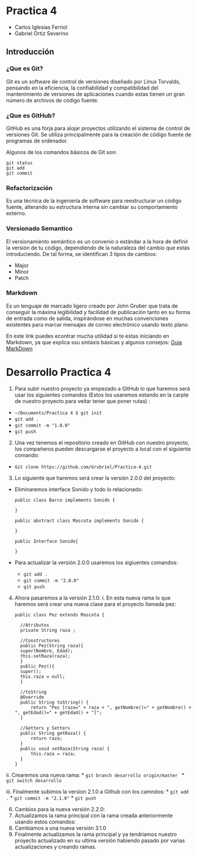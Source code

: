 # Practica 4
* Carlos Iglesias Ferriol
* Gabriel Ortiz Severino

## Introducción

### ¿Que es Git?
Git es un software de control de versiones diseñado por Linus Torvalds, pensando en la eficiencia, la confiabilidad y compatibilidad del mantenimiento de versiones de aplicaciones cuando estas tienen un gran número de archivos de código fuente.

### ¿Que es GitHub?
GitHub es una forja para alojar proyectos utilizando el sistema de control de versiones Git. Se utiliza principalmente para la creación de código fuente de programas de ordenador.

Algunos de los comandos básicos de Git son:
```
git status
git add
git commit
```

### Refactorización
Es una técnica de la ingeniería de software para reestructurar un código fuente, alterando su estructura interna sin cambiar su comportamiento externo.

### Versionado Semantico
El versionamiento semántico es un convenio o estándar a la hora de definir la versión de tu código, dependiendo de la naturaleza del cambio que estás introduciendo. De tal forma, se identifican 3 tipos de cambios:
* Major
* Minor
* Patch

### Markdown
Es un lenguaje de marcado ligero creado por John Gruber que trata de conseguir la máxima legibilidad y facilidad de publicación tanto en su forma de entrada como de salida, inspirándose en muchas convenciones existentes para marcar mensajes de correo electrónico usando texto plano.

En este link puedes econtrar mucha utilidad si te estas iniciando en Markdown, ya que explica ssu sintaxis básicas y algunos consejos: [Guia MarkDown](https://docs.github.com/es/get-started/writing-on-github/getting-started-with-writing-and-formatting-on-github/basic-writing-and-formatting-syntax)

# Desarrollo Practica 4

1. Para subir nuestro proyecto ya empezado a GitHub lo que haremos será usar los siguientes comandos (Estos los usaremos estando en la carpte de nuestro proyecto para veitar tener que poner rutas) :
  - `~/Documents/Practica 4 $ git init`
  - `git add .`
  - `git commit -m "1.0.0"`
  - `git push`

2. Una vez tenemos el repositorio creado en GitHub con nuestro proyecto, los compañeros pueden descargarse el proyecto a local con el siguiente comando:
  - `Git clone https://github.com/Grxbriel/Practica-4.git`

3. Lo siguiente que haremos será crear la versión 2.0.0 del proyecto:

  - Eliminaremos interface Sonido y todo lo relacionado:
      ```
      public class Barco implements Sonido {

      }

      public abstract class Mascota implements Sonido {

      }

      public Interface Sonido{

      }
      ```
  
  - Para actualizar la versión 2.0.0 usaremos los sigiuentes comandos:
    - `git add .`
    - `git commit -m "2.0.0"`
    - `git push`

4. Ahora pasaremos a la versión 2.1.0:
  i. En esta nueva rama lo que haremos será crear una nueva clase para el proyecto llamada pez:
	  ```
	  public class Pez extends Mascota {

	    //Atributos
	    private String raza ;

	    //Constructores
	    public Pez(String raza){
		super(Nombre, Edad);
		this.setRaza(raza);
	    }
	    public Pez(){
		super();
		this.raza = null;
	    }

	    //toString
	    @Override
		public String toString() {
			return "Pez [raza=" + raza + ", getNombre()=" + getNombre() + ", getEdad()=" + getEdad() + "]";
		}

	    //Getters y Setters
	    public String getRaza() {
			return raza;
		}
		public void setRaza(String raza) {
			this.raza = raza;
		}
	}
  	```
  ii. Crearemos una nueva rama:
	* `git branch desarrollo origin/master `
	* `git switch desarrollo`
  
  iii. Finalmente subimos la version 2.1.0 a Github con los camndos:
	* `git add .`
	* `git commit -m "2.1.0"`
	* `git push`

6. Cambios para la nueva versión 2.2.0:
7. Actualizamos la rama principal con la rama creada anteriormente usando estos comandos:
8. Cambiamos a una nueva versión 3.1.0
9. Finalmente actualizamos la rama principal y ya tendriamos nuestro proyecto actualizado en su ultima versión habiendo pasado por varias actualizaciones y creando ramas.
